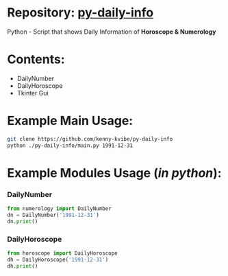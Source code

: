 # Repository: [py-daily-info](https://github.com/kenny-kvibe/py-daily-info/)
Python - Script that shows Daily Information of **Horoscope & Numerology**

# Contents:
- DailyNumber
- DailyHoroscope
- Tkinter Gui

# Example Main Usage:

```sh
git clone https://github.com/kenny-kvibe/py-daily-info
python ./py-daily-info/main.py 1991-12-31
```

# Example Modules Usage (*in python*):

### DailyNumber

```py
from numerology import DailyNumber
dn = DailyNumber('1991-12-31')
dn.print()
```

### DailyHoroscope

```py
from horoscope import DailyHoroscope
dh = DailyHoroscope('1991-12-31')
dh.print()
```

